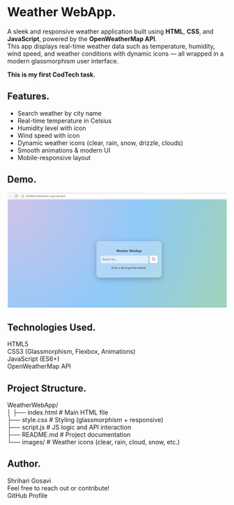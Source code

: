# Weather WebApp.

A sleek and responsive weather application built using **HTML**, **CSS**, and **JavaScript**, powered by the **OpenWeatherMap API**.<br>
This app displays real-time weather data such as temperature, humidity, wind speed, and weather conditions with dynamic icons — all wrapped in a modern glassmorphism user interface.

**This is my first CodTech task.**

## Features.

- Search weather by city name<br>
- Real-time temperature in Celsius<br>
- Humidity level with icon<br>
- Wind speed with icon<br>
- Dynamic weather icons (clear, rain, snow, drizzle, clouds)<br>
- Smooth animations & modern UI<br>
- Mobile-responsive layout<br>


## Demo.

![App Screenshot](images/weather_app.png)<br>


## Technologies Used.

HTML5<br>
CSS3 (Glassmorphism, Flexbox, Animations)<br>
JavaScript (ES6+)<br>
OpenWeatherMap API<br>


##  Project Structure.
WeatherWebApp/<br>
│
├── index.html # Main HTML file<br>
├── style.css # Styling (glassmorphism + responsive)<br>
├── script.js # JS logic and API interaction<br>
├── README.md # Project documentation<br>
└── images/ # Weather icons (clear, rain, cloud, snow, etc.)<br>

## Author.
Shrihari Gosavi<br>
Feel free to reach out or contribute!<br>
GitHub Profile<br>
